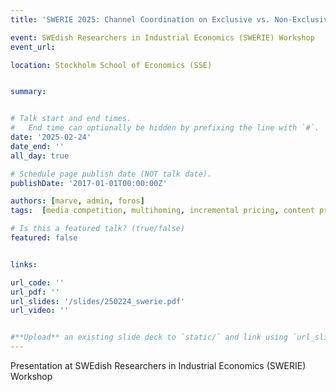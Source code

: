```yaml
---
title: 'SWERIE 2025: Channel Coordination on Exclusive vs. Non-Exclusive Content under Endogenous Consumer Homing'

event: SWEdish Researchers in Industrial Economics (SWERIE) Workshop
event_url: 

location: Stockholm School of Economics (SSE)


summary: 


# Talk start and end times.
#   End time can optionally be hidden by prefixing the line with `#`.
date: '2025-02-24'
date_end: ''
all_day: true

# Schedule page publish date (NOT talk date).
publishDate: '2017-01-01T00:00:00Z'

authors: [marve, admin, foros]
tags:  [media competition, multihoming, incremental pricing, content provision]

# Is this a featured talk? (true/false)
featured: false


links:

url_code: ''
url_pdf: ''
url_slides: '/slides/250224_swerie.pdf'
url_video: ''


#**Upload** an existing slide deck to `static/` and link using `url_slides` parameter in the front matter of the talk file
---
```


Presentation at SWEdish Researchers in Industrial Economics (SWERIE) Workshop
